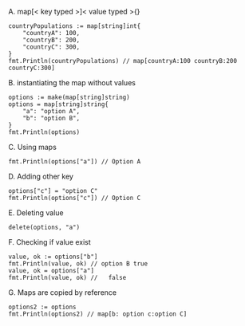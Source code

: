A. map[< key typed >]< value typed >{}

```
countryPopulations := map[string]int{
    "countryA": 100,
    "countryB": 200,
    "countryC": 300,
}
fmt.Println(countryPopulations) // map[countryA:100 countryB:200 countryC:300]
```

B. instantiating the map without values

```
options := make(map[string]string)
options = map[string]string{
    "a": "option A",
    "b": "option B",
}
fmt.Println(options)
```

C. Using maps

```
fmt.Println(options["a"]) // Option A
```

D. Adding other key

```
options["c"] = "option C"
fmt.Println(options["c"]) // Option C
```

E. Deleting value

```
delete(options, "a")
```

F. Checking if value exist

```
value, ok := options["b"]
fmt.Println(value, ok) // option B true
value, ok = options["a"]
fmt.Println(value, ok) //   false
```

G. Maps are copied by reference

```
options2 := options
fmt.Println(options2) // map[b: option c:option C]
```
